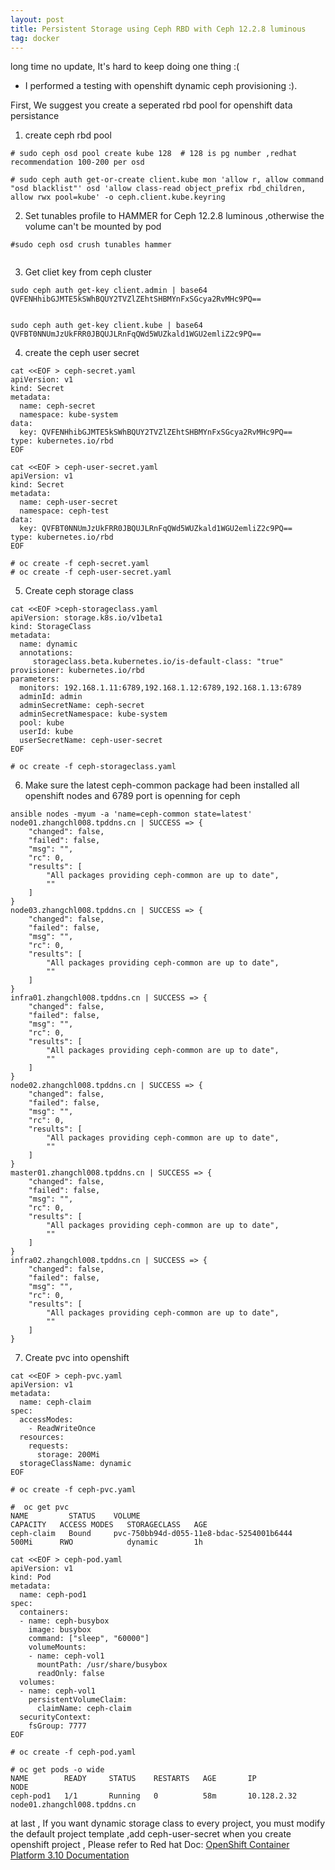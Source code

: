 ```yaml
---
layout: post
title: Persistent Storage using Ceph RBD with Ceph 12.2.8 luminous 
tag: docker
---
```


long time no update, It's hard to keep doing one thing :(

* I performed a testing with openshift dynamic ceph provisioning :). 

First, We suggest you create a seperated rbd pool for openshift data persistance

1. create ceph rbd pool

```
# sudo ceph osd pool create kube 128  # 128 is pg number ,redhat recommendation 100-200 per osd

# sudo ceph auth get-or-create client.kube mon 'allow r, allow command "osd blacklist"' osd 'allow class-read object_prefix rbd_children, allow rwx pool=kube' -o ceph.client.kube.keyring

```
2. Set tunables profile to HAMMER for  Ceph 12.2.8 luminous ,otherwise the volume can't be mounted by pod

```
#sudo ceph osd crush tunables hammer 
 
```
3. Get cliet key from ceph cluster

```
sudo ceph auth get-key client.admin | base64
QVFENHhibGJMTE5kSWhBQUY2TVZlZEhtSHBMYnFxSGcya2RvMHc9PQ==


sudo ceph auth get-key client.kube | base64
QVFBT0NNUmJzUkFRR0JBQUJLRnFqQWd5WUZkald1WGU2emliZ2c9PQ==

```
4. create the ceph user secret  

```
cat <<EOF > ceph-secret.yaml
apiVersion: v1
kind: Secret
metadata:
  name: ceph-secret
  namespace: kube-system
data:
  key: QVFENHhibGJMTE5kSWhBQUY2TVZlZEhtSHBMYnFxSGcya2RvMHc9PQ== 
type: kubernetes.io/rbd 
EOF 

cat <<EOF > ceph-user-secret.yaml
apiVersion: v1
kind: Secret
metadata:
  name: ceph-user-secret
  namespace: ceph-test
data:
  key: QVFBT0NNUmJzUkFRR0JBQUJLRnFqQWd5WUZkald1WGU2emliZ2c9PQ==
type: kubernetes.io/rbd
EOF

# oc create -f ceph-secret.yaml 
# oc create -f ceph-user-secret.yaml

```

5. Create ceph storage class 

```
cat <<EOF >ceph-storageclass.yaml
apiVersion: storage.k8s.io/v1beta1
kind: StorageClass
metadata:
  name: dynamic
  annotations:
     storageclass.beta.kubernetes.io/is-default-class: "true"
provisioner: kubernetes.io/rbd
parameters:
  monitors: 192.168.1.11:6789,192.168.1.12:6789,192.168.1.13:6789 
  adminId: admin 
  adminSecretName: ceph-secret 
  adminSecretNamespace: kube-system 
  pool: kube  
  userId: kube  
  userSecretName: ceph-user-secret 
EOF

# oc create -f ceph-storageclass.yaml

```
6. Make sure the latest ceph-common package had been installed all openshift nodes and 6789 port is openning for ceph

```
ansible nodes -myum -a 'name=ceph-common state=latest'
node01.zhangchl008.tpddns.cn | SUCCESS => {
    "changed": false, 
    "failed": false, 
    "msg": "", 
    "rc": 0, 
    "results": [
        "All packages providing ceph-common are up to date", 
        ""
    ]
}
node03.zhangchl008.tpddns.cn | SUCCESS => {
    "changed": false, 
    "failed": false, 
    "msg": "", 
    "rc": 0, 
    "results": [
        "All packages providing ceph-common are up to date", 
        ""
    ]
}
infra01.zhangchl008.tpddns.cn | SUCCESS => {
    "changed": false, 
    "failed": false, 
    "msg": "", 
    "rc": 0, 
    "results": [
        "All packages providing ceph-common are up to date", 
        ""
    ]
}
node02.zhangchl008.tpddns.cn | SUCCESS => {
    "changed": false, 
    "failed": false, 
    "msg": "", 
    "rc": 0, 
    "results": [
        "All packages providing ceph-common are up to date", 
        ""
    ]
}
master01.zhangchl008.tpddns.cn | SUCCESS => {
    "changed": false, 
    "failed": false, 
    "msg": "", 
    "rc": 0, 
    "results": [
        "All packages providing ceph-common are up to date", 
        ""
    ]
}
infra02.zhangchl008.tpddns.cn | SUCCESS => {
    "changed": false, 
    "failed": false, 
    "msg": "", 
    "rc": 0, 
    "results": [
        "All packages providing ceph-common are up to date", 
        ""
    ]
}

```

7. Create pvc into openshift  

```
cat <<EOF > ceph-pvc.yaml
apiVersion: v1
metadata:
  name: ceph-claim
spec:
  accessModes:
    - ReadWriteOnce
  resources:
    requests:
      storage: 200Mi
  storageClassName: dynamic
EOF

# oc create -f ceph-pvc.yaml

#  oc get pvc
NAME         STATUS    VOLUME                                     CAPACITY   ACCESS MODES   STORAGECLASS   AGE
ceph-claim   Bound     pvc-750bb94d-d055-11e8-bdac-5254001b6444   500Mi      RWO            dynamic        1h

cat <<EOF > ceph-pod.yaml
apiVersion: v1
kind: Pod
metadata:
  name: ceph-pod1 
spec:
  containers:
  - name: ceph-busybox
    image: busybox 
    command: ["sleep", "60000"]
    volumeMounts:
    - name: ceph-vol1 
      mountPath: /usr/share/busybox 
      readOnly: false
  volumes:
  - name: ceph-vol1
    persistentVolumeClaim:
      claimName: ceph-claim
  securityContext: 
    fsGroup: 7777 
EOF

# oc create -f ceph-pod.yaml

# oc get pods -o wide
NAME        READY     STATUS    RESTARTS   AGE       IP            NODE
ceph-pod1   1/1       Running   0          58m       10.128.2.32   node01.zhangchl008.tpddns.cn

```

at last , If you want dynamic storage class  to every project, you must modify the default project template ,add  ceph-user-secret  when you create openshift project , Please refer to Red hat Doc: <a href=" https://docs.openshift.com/container-platform/3.11/welcome/index.html">OpenShift Container Platform 3.10 Documentation</a> 
